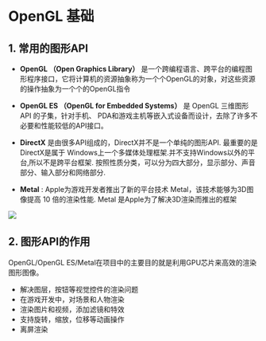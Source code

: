 # OpenGL 基础

## 1. 常用的图形API

- **OpenGL （Open Graphics Library）** 是⼀个跨编程语⾔、跨平台的编程图形程序接⼝，它将计算机的资源抽象称为⼀个个OpenGL的对象，对这些资源的操作抽象为⼀个个的OpenGL指令

- **OpenGL ES （OpenGL for Embedded Systems）** 是 OpenGL 三维图形 API 的⼦集，针对⼿机、
PDA和游戏主机等嵌⼊式设备⽽设计，去除了许多不必要和性能较低的API接⼝。

- **DirectX** 是由很多API组成的，DirectX并不是⼀个单纯的图形API. 最重要的是DirectX是属于
Windows上⼀个多媒体处理框架.并不⽀持Windows以外的平台,所以不是跨平台框架. 按照性质分类，可以分为四⼤部分，显示部分、声⾳部分、输⼊部分和⽹络部分. 

- **Metal** : Apple为游戏开发者推出了新的平台技术 Metal，该技术能够为3D图像提⾼ 10 倍的渲染性能. Metal 是Apple为了解决3D渲染⽽推出的框架


![](https://gitee.com/existorlive/exist-or-live-pic/raw/master/%E6%88%AA%E5%B1%8F2020-12-10%20%E4%B8%8B%E5%8D%883.13.48.png)


## 2. 图形API的作用

OpenGL/OpenGL ES/Metal在项目中的主要目的就是利用GPU芯片来高效的渲染图形图像。

- 解决图层，按钮等视觉控件的渲染问题
- 在游戏开发中，对场景和人物渲染
- 渲染图片和视频，添加滤镜和特效
- 支持旋转，缩放，位移等动画操作
- 离屏渲染